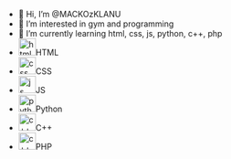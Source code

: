- 👋 Hi, I’m @MACKOzKLANU
- 👀 I’m interested in gym and programming
- 🌱 I’m currently learning html, css, js, python, c++, php
- <img src="https://upload.wikimedia.org/wikipedia/commons/6/61/HTML5_logo_and_wordmark.svg" alt="html" width="30" height="30">HTML
- <img src="https://upload.wikimedia.org/wikipedia/commons/d/d5/CSS3_logo_and_wordmark.svg" alt="css" width="30" height="30">CSS
- <img src="https://upload.wikimedia.org/wikipedia/commons/d/dc/Javascript-shield.png?w=144" alt="js" width="30" height="30">JS
- <img src="https://upload.wikimedia.org/wikipedia/commons/c/c3/Python-logo-notext.svg" alt="python" width="30" height="30">Python
- <img src="https://upload.wikimedia.org/wikipedia/commons/1/18/ISO_C%2B%2B_Logo.svg" alt="c++" width="30" height="30">C++
- <img src="https://upload.wikimedia.org/wikipedia/commons/2/27/PHP-logo.svg" alt="c++" width="30" height="30">PHP




<!-- - 💞️ I’m looking to collaborate on ...
- 📫 How to reach me ... -->

<!---
MACKOzKLANU/MACKOzKLANU is a ✨ special ✨ repository because its `README.md` (this file) appears on your GitHub profile.
You can click the Preview link to take a look at your changes.
--->
